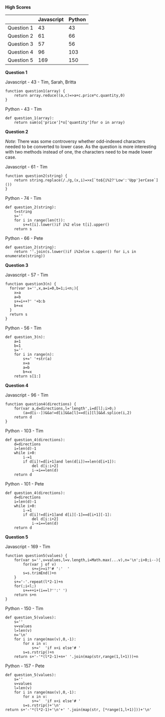 __High Scores__

|            | Javascript |   Python   |
| ---------- | ---------- | ---------- |
| Question 1 |    43      |    43      |
| Question 2 |    61      |    66      |
| Question 3 |    57      |    56      |
| Question 4 |    96      |    103     |
| Question 5 |    169     |    150     |


__Question 1__

Javascript - 43 - Tim, Sarah, Britta

    function question1(array) {
        return array.reduce((a,c)=>a+c.price*c.quantity,0)
    }


Python - 43 - Tim

    def question_1(array):
        return sum(o['price']*o['quantity']for o in array)



__Question 2__

_Note_: There was some controversy whether odd-indexed characters needed to be converted to lower case.
As the question is more interesting with two methods instead of one, the characters need to be made lower case.


Javascript - 61 - Tim

    function question2(string) {
        return string.replace(/./g,(x,i)=>x[`to${i%2?'Low':'Upp'}erCase`]())
    }


Python - 74 - Tim

    def question_2(string):
        t=string
        s=''
        for i in range(len(t)):
            s+=t[i].lower()if i%2 else t[i].upper()
        return s


Python - 66 - Pete

    def question_2(string):
        return ''.join(s.lower()if i%2else s.upper() for i,s in enumerate(string))



__Question 3__

Javascript - 57 - Tim

    function question3(n) {
      for(var s='',x,a=i=0,b=1;i<n;){
        x=a
        a=b
        s+=i++?' '+b:b
        b+=x
      }
      return s
    }


Python - 56 - Tim

    def question_3(n):
        a=1
        b=1
        s=''
        for i in range(n):
            s+=' '+str(a)
            x=a
            a=b
            b+=x
        return s[1:]



__Question 4__

Javascript - 96 - Tim

    function question4(directions) {
        for(var a,d=directions,l='length',i=d[l];i>0;)
            (a=d[i--])&&a!=d[i]&&a[l]==d[i][l]&&d.splice(i,2)
        return d
    }


Python - 103 - Tim

    def question_4(directions):
        d=directions
        i=len(d)-1
        while i>0:
            i-=1
            if d[i]!=d[i+1]and len(d[i])==len(d[i+1]):
                del d[i:i+2]
                i-=i==len(d)
        return d


Python - 101 - Pete

    def question_4(directions):
        d=directions
        i=len(d)-1
        while i>0:
            i-=1
            if d[i]!=d[i+1]and d[i][-1]==d[i+1][-1]:
                del d[i:i+2]
                i-=i==len(d)
        return d


__Question 5__

Javascript - 169 - Tim

    function question5(values) {
        for(var s='',v=values,l=v.length,i=Math.max(...v),n='\n';i>0;i--){
            for(var j of v)
                s+=j>=i?'# ':'  '
            s=s.trimEnd()+n
        }
        s+='-'.repeat(l*2-1)+n
        for(;i<l;)
            s+=++i+(i==l?'':' ')
        return s+n
    }


Python - 150 - Tim

    def question_5(values):
        s=''
        v=values
        l=len(v)
        n='\n'
        for i in range(max(v),0,-1):
            for x in v:
                s+='  'if x<i else'# '
            s=s.rstrip()+n
        return s+'-'*(l*2-1)+n+' '.join(map(str,range(1,l+1)))+n


Python - 157 - Pete

    def question_5(values):
        s=''
        v=values
        l=len(v)
        for i in range(max(v),0,-1):
            for x in v:
                s+='  'if x<i else'# '
            s=s.rstrip()+'\n'
    return s+'-'*(l*2-1)+'\n'+' '.join(map(str, [*range(1,l+1)]))+'\n'
